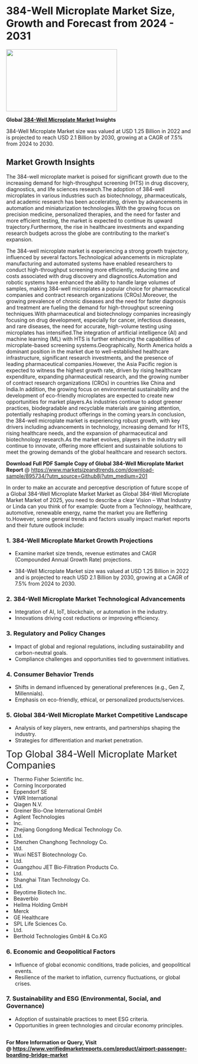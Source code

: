 <H1>384-Well Microplate Market Size, Growth and Forecast from 2024 - 2031</H1><img class="aligncenter size-medium wp-image-584254" src="https://thirdeyenews.in/wp-content/uploads/2024/09/Global-Market-Research-300x168.jpeg" alt="" width="300" height="168" /><p><strong>Global&nbsp;<a href="https://www.marketsizeandtrends.com/download-sample/895734/?utm_source=Github8j?utm_medium=201">384-Well Microplate Market</a> Insights</strong></p><p>384-Well Microplate Market size was valued at USD 1.25 Billion in 2022 and is projected to reach USD 2.1 Billion by 2030, growing at a CAGR of 7.5% from 2024 to 2030.</p><p><h2>Market Growth Insights</h2> <p>The 384-well microplate market is poised for significant growth due to the increasing demand for high-throughput screening (HTS) in drug discovery, diagnostics, and life sciences research.The adoption of 384-well microplates in various industries such as biotechnology, pharmaceuticals, and academic research has been accelerating, driven by advancements in automation and miniaturization technologies.With the growing focus on precision medicine, personalized therapies, and the need for faster and more efficient testing, the market is expected to continue its upward trajectory.Furthermore, the rise in healthcare investments and expanding research budgets across the globe are contributing to the market's expansion.</p> <p>The 384-well microplate market is experiencing a strong growth trajectory, influenced by several factors.Technological advancements in microplate manufacturing and automated systems have enabled researchers to conduct high-throughput screening more efficiently, reducing time and costs associated with drug discovery and diagnostics.Automation and robotic systems have enhanced the ability to handle large volumes of samples, making 384-well microplates a popular choice for pharmaceutical companies and contract research organizations (CROs).Moreover, the growing prevalence of chronic diseases and the need for faster diagnosis and treatment are fueling the demand for high-throughput screening techniques.With pharmaceutical and biotechnology companies increasingly focusing on drug development, especially for cancer, infectious diseases, and rare diseases, the need for accurate, high-volume testing using microplates has intensified.The integration of artificial intelligence (AI) and machine learning (ML) with HTS is further enhancing the capabilities of microplate-based screening systems.Geographically, North America holds a dominant position in the market due to well-established healthcare infrastructure, significant research investments, and the presence of leading pharmaceutical companies.However, the Asia Pacific region is expected to witness the highest growth rate, driven by rising healthcare expenditure, expanding pharmaceutical research, and the growing number of contract research organizations (CROs) in countries like China and India.In addition, the growing focus on environmental sustainability and the development of eco-friendly microplates are expected to create new opportunities for market players.As industries continue to adopt greener practices, biodegradable and recyclable materials are gaining attention, potentially reshaping product offerings in the coming years.In conclusion, the 384-well microplate market is experiencing robust growth, with key drivers including advancements in technology, increasing demand for HTS, rising healthcare needs, and the expansion of pharmaceutical and biotechnology research.As the market evolves, players in the industry will continue to innovate, offering more efficient and sustainable solutions to meet the growing demands of the global healthcare and research sectors.</p> <p><span class=""><strong>Download Full PDF Sample Copy of Global 384-Well Microplate Market Report</strong> @ <a href="https://www.marketsizeandtrends.com/download-sample/895734/?utm_source=Github8j?utm_medium=201" target="_blank">https://www.marketsizeandtrends.com/download-sample/895734/?utm_source=Github8j?utm_medium=201</a></span></p><p>In order to make an accurate and perceptive description of future scope of a Global&nbsp;384-Well Microplate Market Market as Global&nbsp;384-Well Microplate Market Market of 2025, you need to describe a clear Vision &ndash; What Industry or Linda can you think of for example: Quote from a Technology, healthcare, automotive, renewable energy, name the market you are Reffering to.However, some general trends and factors usually impact market reports and their future outlook include:</p><h3>1.&nbsp;<strong>384-Well Microplate Market Growth Projections</strong></h3><ul><li>Examine market size trends, revenue estimates and CAGR (Compounded Annual Growth Rate) projections.</li><li><p>384-Well Microplate Market size was valued at USD 1.25 Billion in 2022 and is projected to reach USD 2.1 Billion by 2030, growing at a CAGR of 7.5% from 2024 to 2030.</p></li></ul><h3>2.&nbsp;<strong>384-Well Microplate Market Technological Advancements</strong></h3><ul><li>Integration of AI, IoT, blockchain, or automation in the industry.</li><li>Innovations driving cost reductions or improving efficiency.</li></ul><h3>3.&nbsp;<strong>Regulatory and Policy Changes</strong></h3><ul><li>Impact of global and regional regulations, including sustainability and carbon-neutral goals.</li><li>Compliance challenges and opportunities tied to government initiatives.</li></ul><h3>4.&nbsp;<strong>Consumer Behavior Trends</strong></h3><ul><li>Shifts in demand influenced by generational preferences (e.g., Gen Z, Millennials).</li><li>Emphasis on eco-friendly, ethical, or personalized products/services.</li></ul><h3>5.&nbsp;<strong>Global 384-Well Microplate Market Competitive Landscape</strong></h3><ul><li>Analysis of key players, new entrants, and partnerships shaping the industry.</li><li>Strategies for differentiation and market penetration.</li></ul><p data-pm-slice="1 1 []"><span style="color: inherit; font-family: inherit; font-size: 25px;">Top Global 384-Well Microplate Market Companies</span></p><div class="" data-test-id=""><p><li>Thermo Fisher Scientific Inc.</li><li> Corning Incorporated</li><li> Eppendorf SE</li><li> VWR International</li><li> Qiagen N.V.</li><li> Greiner Bio-One International GmbH</li><li> Agilent Technologies</li><li> Inc.</li><li> Zhejiang Gongdong Medical Technology Co.</li><li> Ltd.</li><li> Shenzhen Changhong Technology Co.</li><li> Ltd.</li><li> Wuxi NEST Biotechnology Co.</li><li> Ltd.</li><li> Guangzhou JET Bio-Filtration Products Co.</li><li> Ltd.</li><li> Shanghai Titan Technology Co.</li><li> Ltd.</li><li> Beyotime Biotech Inc.</li><li> Beaverbio</li><li> Hellma Holding GmbH</li><li> Merck</li><li> GE Healthcare</li><li> SPL Life Sciences Co.</li><li> Ltd.</li><li> Berthold Technologies GmbH & Co.KG</li></p></div><h3>6.&nbsp;<strong>Economic and Geopolitical Factors</strong></h3><ul><li>Influence of global economic conditions, trade policies, and geopolitical events.</li><li>Resilience of the market to inflation, currency fluctuations, or global crises.</li></ul><h3>7.&nbsp;<strong>Sustainability and ESG (Environmental, Social, and Governance)</strong></h3><ul><li>Adoption of sustainable practices to meet ESG criteria.</li><li>Opportunities in green technologies and circular economy principles.</li></ul><h2><strong style="font-size: 14px;">For More Information or Query, Visit @&nbsp;</strong><a style="background-color: #ffffff; font-size: 14px;" href="https://www.marketsizeandtrends.com/report/384-well-microplate-market/" target="_blank">https://www.verifiedmarketreports.com/product/airport-passenger-boarding-bridge-market</a></h2>